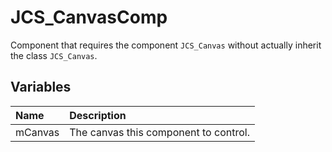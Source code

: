 # JCS_CanvasComp

Component that requires the component `JCS_Canvas` without actually inherit the class `JCS_Canvas`.

## Variables

| Name    | Description                           |
|:--------|:--------------------------------------|
| mCanvas | The canvas this component to control. |
